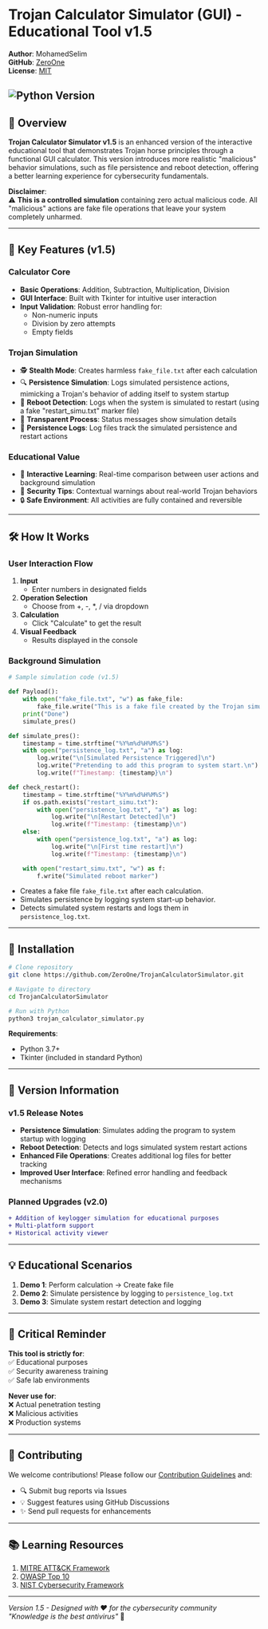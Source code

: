 # Trojan Calculator Simulator (GUI) - Educational Tool v1.5

**Author**: MohamedSelim  
**GitHub**: [ZeroOne](https://github.com/MohamedSelimMah)  
**License**: [MIT](LICENSE)  

![Python Version](https://img.shields.io/badge/Python-3.7%2B-blue)  
---

## 📖 Overview

**Trojan Calculator Simulator v1.5** is an enhanced version of the interactive educational tool that demonstrates Trojan horse principles through a functional GUI calculator. This version introduces more realistic "malicious" behavior simulations, such as file persistence and reboot detection, offering a better learning experience for cybersecurity fundamentals.

**Disclaimer**:  
⚠️ **This is a controlled simulation** containing zero actual malicious code. All "malicious" actions are fake file operations that leave your system completely unharmed.

---

## 🎯 Key Features (v1.5)

### Calculator Core
- **Basic Operations**: Addition, Subtraction, Multiplication, Division
- **GUI Interface**: Built with Tkinter for intuitive user interaction
- **Input Validation**: Robust error handling for:
  - Non-numeric inputs
  - Division by zero attempts
  - Empty fields

### Trojan Simulation
- 🕵️ **Stealth Mode**: Creates harmless `fake_file.txt` after each calculation
- 🔍 **Persistence Simulation**: Logs simulated persistence actions, mimicking a Trojan's behavior of adding itself to system startup
- 🚨 **Reboot Detection**: Logs when the system is simulated to restart (using a fake "restart_simu.txt" marker file)
- 📝 **Transparent Process**: Status messages show simulation details
- 📜 **Persistence Logs**: Log files track the simulated persistence and restart actions

### Educational Value
- 🧠 **Interactive Learning**: Real-time comparison between user actions and background simulation
- 📝 **Security Tips**: Contextual warnings about real-world Trojan behaviors
- 🔒 **Safe Environment**: All activities are fully contained and reversible

---

## 🛠️ How It Works

### User Interaction Flow
1. **Input**  
   - Enter numbers in designated fields
2. **Operation Selection**  
   - Choose from +, -, *, / via dropdown
3. **Calculation**  
   - Click "Calculate" to get the result
4. **Visual Feedback**  
   - Results displayed in the console

### Background Simulation
```python
# Sample simulation code (v1.5)

def Payload():
    with open("fake_file.txt", "w") as fake_file:
        fake_file.write("This is a fake file created by the Trojan simulator.")
    print("Done")
    simulate_pres()

def simulate_pres():
    timestamp = time.strftime("%Y%m%d%H%M%S")
    with open("persistence_log.txt", "a") as log:
        log.write("\n[Simulated Persistence Triggered]\n")
        log.write("Pretending to add this program to system start.\n")
        log.write(f"Timestamp: {timestamp}\n")

def check_restart():
    timestamp = time.strftime("%Y%m%d%H%M%S")
    if os.path.exists("restart_simu.txt"):
        with open("persistence_log.txt", "a") as log:
            log.write("\n[Restart Detected]\n")
            log.write(f"Timestamp: {timestamp}\n")
    else:
        with open("persistence_log.txt", "a") as log:
            log.write("\n[First time restart]\n")
            log.write(f"Timestamp: {timestamp}\n")

    with open("restart_simu.txt", "w") as f:
        f.write("Simulated reboot marker")
```
- Creates a fake file `fake_file.txt` after each calculation.
- Simulates persistence by logging system start-up behavior.
- Detects simulated system restarts and logs them in `persistence_log.txt`.

---

## 🚀 Installation

```bash
# Clone repository
git clone https://github.com/ZeroOne/TrojanCalculatorSimulator.git

# Navigate to directory
cd TrojanCalculatorSimulator

# Run with Python
python3 trojan_calculator_simulator.py
```

**Requirements**:  
- Python 3.7+
- Tkinter (included in standard Python)

---

## 📜 Version Information

### v1.5 Release Notes
- **Persistence Simulation**: Simulates adding the program to system startup with logging
- **Reboot Detection**: Detects and logs simulated system restart actions
- **Enhanced File Operations**: Creates additional log files for better tracking
- **Improved User Interface**: Refined error handling and feedback mechanisms

### Planned Upgrades (v2.0)
```diff
+ Addition of keylogger simulation for educational purposes
+ Multi-platform support
+ Historical activity viewer
```

---

## 💡 Educational Scenarios

1. **Demo 1**: Perform calculation → Create fake file
2. **Demo 2**: Simulate persistence by logging to `persistence_log.txt`
3. **Demo 3**: Simulate system restart detection and logging

---

## 🛑 Critical Reminder

**This tool is strictly for**:  
✅ Educational purposes  
✅ Security awareness training  
✅ Safe lab environments  

**Never use for**:  
❌ Actual penetration testing  
❌ Malicious activities  
❌ Production systems  

---

## 🤝 Contributing

We welcome contributions! Please follow our [Contribution Guidelines](CONTRIBUTING.md) and:
- 🔍 Submit bug reports via Issues
- 💡 Suggest features using GitHub Discussions
- ✨ Send pull requests for enhancements

---

## 📚 Learning Resources

1. [MITRE ATT&CK Framework](https://attack.mitre.org/)
2. [OWASP Top 10](https://owasp.org/www-project-top-ten/)
3. [NIST Cybersecurity Framework](https://www.nist.gov/cyberframework)

---

*Version 1.5 - Designed with ❤️ for the cybersecurity community*  
*"Knowledge is the best antivirus"* 🔐

